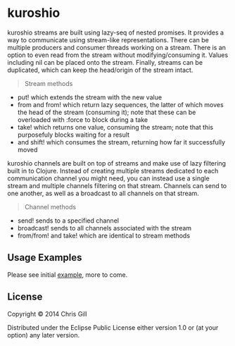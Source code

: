 # kuroshio

kuroshio streams are built using lazy-seq of nested promises. It provides a way to communicate using stream-like representations. There can be multiple producers and consumer threads working on a stream. There is an option to even read from the stream without modifying/consuming it. Values including nil can be placed onto the stream. Finally, streams can be duplicated, which can keep the head/origin of the stream intact.

> Stream methods
- put! which extends the stream with the new value
- from and from! which return lazy sequences, the latter of which moves the head of the stream (consuming it); note that these can be overloaded with :force to block during a take
- take! which returns one value, consuming the stream; note that this purposefuly blocks waiting for a result
- and shift! which consumes the stream, returning how far it successfully moved

kuroshio channels are built on top of streams and make use of lazy filtering built in to Clojure. Instead of creating multiple streams dedicated to each communication channel you might need, you can instead use a single stream and multiple channels filtering on that stream. Channels can send to one another, as well as a broadcast to all channels on that stream.

> Channel methods
-  send! sends to a specified channel
-  broadcast! sends to all channels associated with the stream
-  from/from! and take! which are identical to stream methods

## Usage Examples

Please see initial [example](https://github.com/viperscape/kuroshio/tree/master/examples), more to come.


## License

Copyright © 2014 Chris Gill

Distributed under the Eclipse Public License either version 1.0 or (at
your option) any later version.
